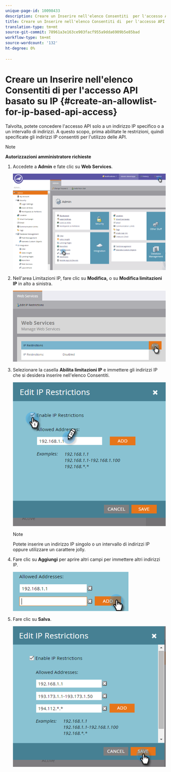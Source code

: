 ```yaml
---
unique-page-id: 10098433
description: Creare un Inserire nell'elenco Consentiti  per l'accesso API basato su IP - Marketo Docs - Documentazione prodotto
title: Creare un Inserire nell'elenco Consentiti di  per l'accesso API basato su IP
translation-type: tm+mt
source-git-commit: 78961a3e163ce903facf955a9dda6909b5e85bad
workflow-type: tm+mt
source-wordcount: '132'
ht-degree: 0%

---
```



# Creare un Inserire nell&#39;elenco Consentiti di  per l&#39;accesso API basato su IP {#create-an-allowlist-for-ip-based-api-access}

Talvolta, potete concedere l&#39;accesso API solo a un indirizzo IP specifico o a un intervallo di indirizzi. A questo scopo, prima abilitate le restrizioni, quindi specificate gli indirizzi IP consentiti per l&#39;utilizzo delle API.

>[!NOTE]
>
>**Autorizzazioni amministratore richieste**

1. Accedete a **Admin** e fate clic su **Web Services**.

   ![](assets/image2016-2-25-9-3a12-3a48.png)

1. Nell&#39;area Limitazioni IP, fare clic su **Modifica,** o su **Modifica limitazioni IP** in alto a sinistra.

   ![](assets/image2016-2-25-9-3a15-3a30.png)

1. Selezionare la casella **Abilita limitazioni IP** e immettere gli indirizzi IP che si desidera  inserire nell&#39;elenco Consentiti.

   ![](assets/image2016-2-25-9-3a18-3a28.png)

   >[!NOTE]
   >
   >Potete inserire un indirizzo IP singolo o un intervallo di indirizzi IP oppure utilizzare un carattere jolly.

1. Fare clic su **Aggiungi** per aprire altri campi per immettere altri indirizzi IP.

   ![](assets/image2016-2-25-9-3a20-3a47.png)

1. Fare clic su **Salva**.

   ![](assets/image2016-2-25-9-3a28-3a21.png)
